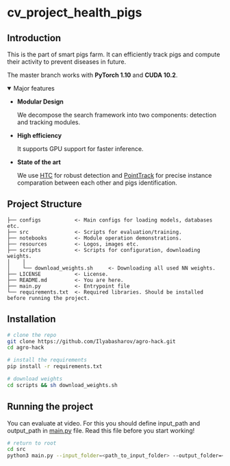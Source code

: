 # cv_project_health_pigs

## Introduction

This is the part of smart pigs farm. It can efficiently track pigs and compute their activity to prevent diseases in future.

The master branch works with **PyTorch 1.10** and **CUDA 10.2**.

<details open>
<summary>Major features</summary>

- **Modular Design**

  We decompose the search framework into two components: detection and tracking modules. 

- **High efficiency**

  It supports GPU support for faster inference.

- **State of the art**

  We use [HTC](https://github.com/open-mmlab/mmdetection/tree/master/configs/htc) for robust detection and [PointTrack](https://github.com/detectRecog/PointTrack) for precise instance comparation between each other and pigs identification.
  
</details>

## Project Structure

```
├── configs           <- Main configs for loading models, databases etc.
├── src               <- Scripts for evaluation/training.
├── notebooks         <- Module operation demonstrations.
├── resources         <- Logos, images etc.
├── scripts           <- Scripts for configuration, downloading weights.
│    │
│    └── download_weights.sh     <- Downloading all used NN weights.
├── LICENSE           <- License.
├── README.md         <- You are here.
├── main.py           <- Entrypoint file
└── requirements.txt  <- Required libraries. Should be installed before running the project.
```

## Installation

```bash
# clone the repo
git clone https://github.com/Ilyabasharov/agro-hack.git
cd agro-hack

# install the requirements
pip install -r requirements.txt

# download weights
cd scripts && sh download_weights.sh
```

## Running the project

You can evaluate at video. For this you should define input_path and output_path in [main.py](https://github.com/Ilyabasharov/agro-hack/blob/main/src/main.py) file.
Read this file before you start working!

```bash
# return to root
cd src
python3 main.py --input_folder=<path_to_input_folder> --output_folder=<path_to_output_folder>
```
